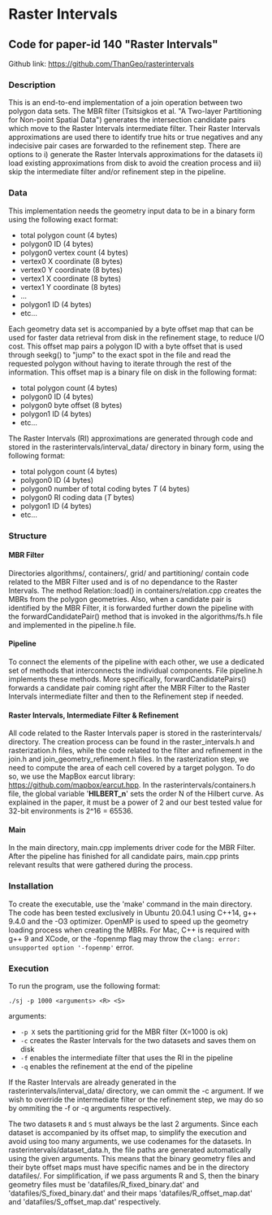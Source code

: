 # Raster Intervals
## Code for paper-id 140 "Raster Intervals"
Github link: https://github.com/ThanGeo/rasterintervals


### Description
This is an end-to-end implementation of a join operation between two polygon data sets. The MBR filter (Tsitsigkos et al. "A Two-layer Partitioning for Non-point Spatial Data") generates the intersection candidate pairs which move to the Raster Intervals intermediate filter. Their Raster Intervals approximations are used there to identify true hits or true negatives and any indecisive pair cases are forwarded to the refinement step. There are options to i) generate the Raster Intervals approximations for the datasets ii) load existing approximations from disk to avoid the creation process and iii) skip the intermediate filter and/or refinement step in the pipeline.

### Data

This implementation needs the geometry input data to be in a binary form using the following exact format:
- total polygon count (4 bytes)
- polygon0 ID (4 bytes)
- polygon0 vertex count (4 bytes)
- vertex0 X coordinate (8 bytes)
- vertex0 Y coordinate (8 bytes)
- vertex1 X coordinate (8 bytes)
- vertex1 Y coordinate (8 bytes)
- ... 
- polygon1 ID (4 bytes)
- etc...

Each geometry data set is accompanied by a byte offset map that can be used for faster data retrieval from disk in the refinement stage, to reduce I/O cost. This offset map pairs a polygon ID with a byte offset that is used through seekg() to "jump" to the exact spot in the file and read the requested polygon without having to iterate through the rest of the information. This offset map is a binary file on disk in the following format:
- total polygon count (4 bytes)
- polygon0 ID (4 bytes)
- polygon0 byte offset (8 bytes)
- polygon1 ID (4 bytes)
- etc...

The Raster Intervals (RI) approximations are generated through code and stored in the rasterintervals/interval_data/ directory in binary form, using the following format:
- total polygon count (4 bytes)
- polygon0 ID (4 bytes)
- polygon0 number of total coding bytes *T* (4 bytes)
- polygon0 RI coding data (*T* bytes)
- polygon1 ID (4 bytes)
- etc...

### Structure

#### MBR Filter

Directories algorithms/, containers/, grid/ and partitioning/ contain code related to the MBR Filter used and is of no dependance to the Raster Intervals. The method Relation::load() in containers/relation.cpp creates the MBRs from the polygon geometries. Also, when a candidate pair is identified by the MBR Filter, it is forwarded further down the pipeline with the forwardCandidatePair() method that is invoked in the algorithms/fs.h file and implemented in the pipeline.h file.

#### Pipeline

To connect the elements of the pipeline with each other, we use a dedicated set of methods that interconnects the individual components. File pipeline.h implements these methods. More specifically, forwardCandidatePairs() forwards a candidate pair coming right after the MBR Filter to the Raster Intervals intermediate filter and then to the Refinement step if needed.

#### Raster Intervals, Intermediate Filter & Refinement

All code related to the Raster Intervals paper is stored in the rasterintervals/ directory. The creation process can be found in the raster_intervals.h and rasterization.h files, while the code related to the filter and refinement in the join.h and join_geometry_refinement.h files. In the rasterization step, we need to compute the area of each cell covered by a target polygon. To do so, we use the MapBox earcut library: https://github.com/mapbox/earcut.hpp. In the rasterintervals/containers.h file, the global variable '**HILBERT_n**' sets the order N of the Hilbert curve. As explained in the paper, it must be a power of 2 and our best tested value for 32-bit environments is 2^16 = 65536.  

#### Main

In the main directory, main.cpp implements driver code for the MBR Filter. After the pipeline has finished for all candidate pairs, main.cpp prints relevant results that were gathered during the process.

### Installation

To create the executable, use the 'make' command in the main directory. The code has been tested exclusively in Ubuntu 20.04.1 using C++14, g++ 9.4.0 and the -O3 optimizer. OpenMP is used to speed up the geometry loading process when creating the MBRs. For Mac, C++ is required with g++ 9 and XCode, or the -fopenmp flag may throw the ```clang: error: unsupported option '-fopenmp'``` error. 

### Execution

To run the program, use the following format: 

```
./sj -p 1000 <arguments> <R> <S>
```

arguments:
- ```-p X``` sets the partitioning grid for the MBR filter (X=1000 is ok)
- ```-c``` creates the Raster Intervals for the two datasets and saves them on disk
- ```-f``` enables the intermediate filter that uses the RI in the pipeline
- ```-q``` enables the refinement at the end of the pipeline	

If the Raster Intervals are already generated in the rasterintervals/interval_data/ directory, we can ommit the -c argument. If we wish to override the intermediate filter or the refinement step, we may do so by ommiting the -f or -q arguments respectively.

The two datasets ```R``` and ```S``` must always be the last 2 arguments. Since each dataset is accompanied by its offset map, to simplify the execution and avoid using too many arguments, we use codenames for the datasets. In rasterintervals/dataset_data.h, the file paths are generated automatically using the given arguments. This means that the binary geometry files and their byte offset maps must have specific names and be in the directory datafiles/. For simplification, if we pass arguments R and S, then the binary geometry files must be 'datafiles/R_fixed_binary.dat' and 'datafiles/S_fixed_binary.dat' and their maps 'datafiles/R_offset_map.dat' and 'datafiles/S_offset_map.dat' respectively.